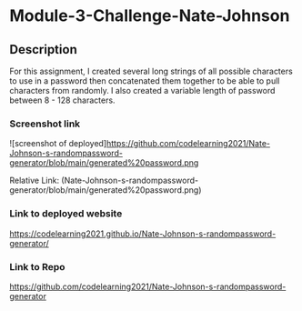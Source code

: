 # Module-3-Challenge-Nate-Johnson

## Description
For this assignment, I created several long strings of all possible characters to use in a password then concatenated them together to be able to pull characters from randomly. I also created a variable length of password between 8 - 128 characters.


### Screenshot link
![screenshot of deployed]https://github.com/codelearning2021/Nate-Johnson-s-randompassword-generator/blob/main/generated%20password.png

Relative Link: 
(Nate-Johnson-s-randompassword-generator/blob/main/generated%20password.png)

### Link to deployed website

https://codelearning2021.github.io/Nate-Johnson-s-randompassword-generator/

### Link to Repo

https://github.com/codelearning2021/Nate-Johnson-s-randompassword-generator